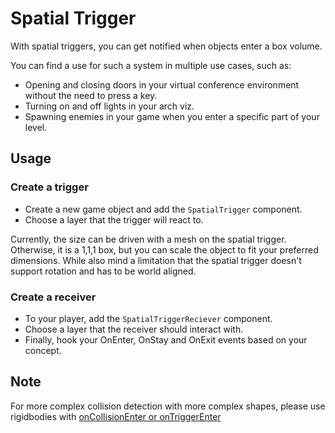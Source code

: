 # Spatial Trigger

With spatial triggers, you can get notified when objects enter a box volume. 

You can find a use for such a system in multiple use cases, such as:
- Opening and closing doors in your virtual conference environment without the need to press a key. 
- Turning on and off lights in your arch viz. 
- Spawning enemies in your game when you enter a specific part of your level.

## Usage

### Create a trigger

- Create a new game object and add the `SpatialTrigger` component. 
- Choose a layer that the trigger will react to.

Currently, the size can be driven with a mesh on the spatial trigger. Otherwise, it is a 1,1,1 box, but you can scale the object to fit your preferred dimensions.
While also mind a limitation that the spatial trigger doesn't support rotation and has to be world aligned.

### Create a receiver

- To your player, add the `SpatialTriggerReciever` component.
- Choose a layer that the receiver should interact with.
- Finally, hook your OnEnter, OnStay and OnExit events based on your concept.

## Note
For more complex collision detection with more complex shapes, please use rigidbodies with [onCollisionEnter or onTriggerEnter](https://engine.needle.tools/docs/scripting.html#component-architecture)
